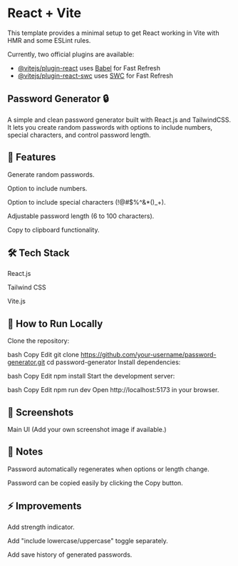 # React + Vite

This template provides a minimal setup to get React working in Vite with HMR and some ESLint rules.

Currently, two official plugins are available:

- [@vitejs/plugin-react](https://github.com/vitejs/vite-plugin-react/blob/main/packages/plugin-react/README.md) uses [Babel](https://babeljs.io/) for Fast Refresh
- [@vitejs/plugin-react-swc](https://github.com/vitejs/vite-plugin-react-swc) uses [SWC](https://swc.rs/) for Fast Refresh

## Password Generator 🔒
A simple and clean password generator built with React.js and TailwindCSS. It lets you create random passwords with options to include numbers, special characters, and control password length.

## 🚀 Features
Generate random passwords.

Option to include numbers.

Option to include special characters (!@#$%^&*()_+).

Adjustable password length (6 to 100 characters).

Copy to clipboard functionality.

## 🛠 Tech Stack
React.js

Tailwind CSS

Vite.js

## 📂 How to Run Locally
Clone the repository:

bash
Copy
Edit
git clone https://github.com/your-username/password-generator.git
cd password-generator
Install dependencies:

bash
Copy
Edit
npm install
Start the development server:

bash
Copy
Edit
npm run dev
Open http://localhost:5173 in your browser.

## 📸 Screenshots

Main UI
(Add your own screenshot image if available.)

## 📌 Notes
Password automatically regenerates when options or length change.

Password can be copied easily by clicking the Copy button.

## ⚡ Improvements
Add strength indicator.

Add "include lowercase/uppercase" toggle separately.

Add save history of generated passwords.
